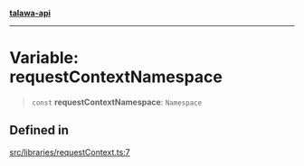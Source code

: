 [**talawa-api**](../../../README.md)

***

# Variable: requestContextNamespace

> `const` **requestContextNamespace**: `Namespace`

## Defined in

[src/libraries/requestContext.ts:7](https://github.com/Suyash878/talawa-api/blob/e4413cec641a837926071678fed3c7f67234e31e/src/libraries/requestContext.ts#L7)
